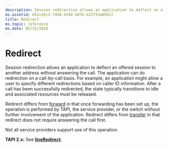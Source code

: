 ```yaml
---
description: Session redirection allows an application to deflect an offered session to another address without answering the call.
ms.assetid: b52cd5c2-fdd6-4240-b07b-b22733a89d27
title: Redirect
ms.topic: reference
ms.date: 05/31/2018
---
```


# Redirect

Session redirection allows an application to deflect an offered session to another address without answering the call. The application can do redirection on a call-by-call basis. For example, an application might allow a user to specify different redirections based on caller ID information. After a call has been successfully redirected, the state typically transitions to idle and associated resources must be released.

Redirect differs from [forward](forward-ovr.md) in that once forwarding has been set up, the operation is performed by TAPI, the service provider, or the switch without further involvement of the application. Redirect differs from [transfer](transfer-ovr.md) in that redirect does not require answering the call first.

Not all service providers support use of this operation.

**TAPI 2.x:** See [**lineRedirect**](/windows/win32/api/tapi/nf-tapi-lineredirect).

 

 
